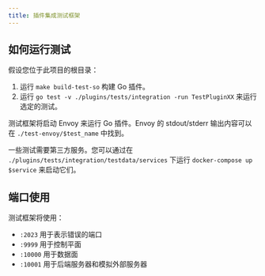 ```yaml
---
title: 插件集成测试框架
---
```


## 如何运行测试

假设您位于此项目的根目录：

1. 运行 `make build-test-so` 构建 Go 插件。
2. 运行 `go test -v ./plugins/tests/integration -run TestPluginXX` 来运行选定的测试。

测试框架将启动 Envoy 来运行 Go 插件。Envoy 的 stdout/stderr 输出内容可以在 `./test-envoy/$test_name` 中找到。

一些测试需要第三方服务。您可以通过在 `./plugins/tests/integration/testdata/services` 下运行 `docker-compose up $service` 来启动它们。

## 端口使用

测试框架将使用：

* `:2023` 用于表示错误的端口
* `:9999` 用于控制平面
* `:10000` 用于数据面
* `:10001` 用于后端服务器和模拟外部服务器
